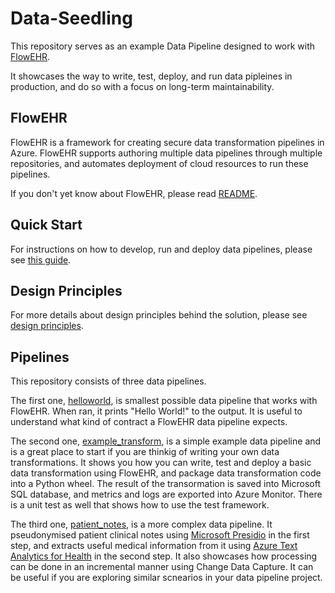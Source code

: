 # Data-Seedling

This repository serves as an example Data Pipeline designed to work with [FlowEHR](https://github.com/UCLH-Foundry/FlowEHR).

It showcases the way to write, test, deploy, and run data pipleines in production, and do so with a focus on long-term maintainability.

## FlowEHR

FlowEHR is a framework for creating secure data transformation pipelines in Azure. FlowEHR supports authoring multiple data pipelines through multiple repositories, and automates deployment of cloud resources to run these pipelines.

If you don't yet know about FlowEHR, please read [README](https://github.com/UCLH-Foundry/FlowEHR/blob/main/README.md).

## Quick Start

For instructions on how to develop, run and deploy data pipelines, please see [this guide](./docs/quick_start.md).

## Design Principles

For more details about design principles behind the solution, please see [design principles](./docs/design_principles.md).

## Pipelines

This repository consists of three data pipelines. 

The first one, [helloworld](./helloworld/README.md), is smallest possible data pipeline that works with FlowEHR. When ran, it prints "Hello World!" to the output. It is useful to understand what kind of contract a FlowEHR data pipeline expects.

The second one, [example_transform](./example_transform/README.md), is a simple example data pipeline and is a great place to start if you are thinkig of writing your own data transformations. It shows you how you can write, test and deploy a basic data transformation using FlowEHR, and package data transformation code into a Python wheel. The result of the transormation is saved into Microsoft SQL database, and metrics and logs are exported into Azure Monitor. There is a unit test as well that shows how to use the test framework.

The third one, [patient_notes](./patient_notes/README.md), is a more complex data pipeline. It pseudonymised patient clinical notes using [Microsoft Presidio](https://microsoft.github.io/presidio/) in the first step, and extracts useful medical information from it using [Azure Text Analytics for Health](https://learn.microsoft.com/en-us/azure/ai-services/language-service/text-analytics-for-health/overview?tabs=ner) in the second step. It also showcases how processing can be done in an incremental manner using Change Data Capture. It can be useful if you are exploring similar scnearios in your data pipeline project.
